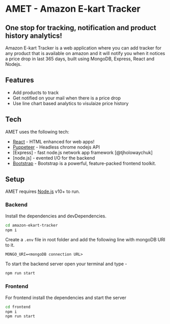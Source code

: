# AMET - Amazon E-kart Tracker
## One stop for tracking, notification and product history analytics!

Amazon E-kart Tracker is a web application where you can add tracker for any product that is available on amazon and it will notify you when it notices a price drop in last 365 days,
built using MongoDB, Express, React and Nodejs.



## Features

- Add products to track 
- Get notified on your mail when there is a price drop
- Use line chart based analytics to visulaize price history



## Tech

 AMET uses the following tech:

- [React](https://reactjs.org/) - HTML enhanced for web apps!
- [Puppeteer](https://github.com/puppeteer/puppeteer) - Headless chrome nodejs API
- [Express] - fast node.js network app framework [@tjholowaychuk]
- [node.js] - evented I/O for the backend
- [Bootstrap](https://getbootstrap.com/) - Bootstrap is a powerful, feature-packed frontend toolkit.

## Setup

AMET requires [Node.js](https://nodejs.org/) v10+ to run.

### Backend

Install the dependencies and devDependencies.

```sh
cd amazon-ekart-tracker
npm i
```

Create a `.env` file in root folder and add the following line with mongoDB URI to it.

```text
MONGO_URI=<mongoDB connection URL>
```

To start the backend server open your terminal and type -

```sh
npm run start
```
### Frontend

For frontend install the dependencies and start the server

```sh
cd frontend
npm i
npm run start
```
